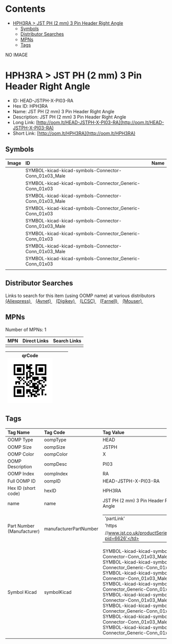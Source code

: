 



Contents
========

* [HPH3RA > JST PH (2 mm) 3 Pin Header Right Angle](#hph3ra--jst-ph-2-mm-3-pin-header-right-angle)
	* [Symbols](#symbols)
	* [Distributor Searches](#distributor-searches)
	* [MPNs](#mpns)
	* [Tags](#tags)
  
NO IMAGE  
# HPH3RA > JST PH (2 mm) 3 Pin Header Right Angle

- ID: HEAD-JSTPH-X-PI03-RA
- Hex ID: HPH3RA
- Name: JST PH (2 mm) 3 Pin Header Right Angle
- Description: JST PH (2 mm) 3 Pin Header Right Angle
- Long Link: [http://oom.lt/HEAD-JSTPH-X-PI03-RA](http://oom.lt/HEAD-JSTPH-X-PI03-RA)
- Short Link: [http://oom.lt/HPH3RA](http://oom.lt/HPH3RA)

## Symbols
  

|Image|ID|Name|
| :--- | :--- | :--- |
|![]()|SYMBOL-kicad-kicad-symbols-Connector-Conn_01x03_Male||
|![]()|SYMBOL-kicad-kicad-symbols-Connector_Generic-Conn_01x03||
|![]()|SYMBOL-kicad-kicad-symbols-Connector-Conn_01x03_Male||
|![]()|SYMBOL-kicad-kicad-symbols-Connector_Generic-Conn_01x03||
|![]()|SYMBOL-kicad-kicad-symbols-Connector-Conn_01x03_Male||
|![]()|SYMBOL-kicad-kicad-symbols-Connector_Generic-Conn_01x03||
|![]()|SYMBOL-kicad-kicad-symbols-Connector-Conn_01x03_Male||
|![]()|SYMBOL-kicad-kicad-symbols-Connector_Generic-Conn_01x03||
||||

## Distributor Searches
  
Links to search for this item (using OOMP name) at various distributors  
[(Aliexpress) ](https://www.aliexpress.com/wholesale?SearchText=1117JST+PH+2+mm+3+Pin+Header+Right+Angle)&nbsp;&nbsp;&nbsp;[(Avnet) ](https://www.avnet.com/shop/us/search/JST+PH+2+mm+3+Pin+Header+Right+Angle)&nbsp;&nbsp;&nbsp;[(Digikey) ](https://www.digikey.co.uk/en/products/result?s=JST+PH+2+mm+3+Pin+Header+Right+Angle)&nbsp;&nbsp;&nbsp;[(LCSC) ](https://www.lcsc.com/search?q=JST+PH+2+mm+3+Pin+Header+Right+Angle)&nbsp;&nbsp;&nbsp;[(Farnell) ](https://uk.farnell.com/search?st=JST+PH+2+mm+3+Pin+Header+Right+Angle)&nbsp;&nbsp;&nbsp;[(Mouser) ](https://www.mouser.com/c/?q=JST+PH+2+mm+3+Pin+Header+Right+Angle)&nbsp;&nbsp;&nbsp;
## MPNs
  
Number of MPNs: 1  

|MPN|Direct Links|Search Links|
| :--- | :--- | :--- |
||||
  

|qrCode<br>[![](https://raw.githubusercontent.com/oomlout/oomlout_OOMP_parts_V2/main/HEAD/JSTPH/X/PI03/RA/qrCode_140.png)](https://github.com/oomlout/oomlout_OOMP_parts_V2/tree/main/HEAD/JSTPH/X/PI03/RA/qrCode.png)||||
| :---: | :---: | :---: | :---: |

## Tags
  

|Tag Name|Tag Code|Tag Value|
| :--- | :--- | :--- |
|OOMP Type|oompType|HEAD|
|OOMP Size|oompSize|JSTPH|
|OOMP Color|oompColor|X|
|OOMP Description|oompDesc|PI03|
|OOMP Index|oompIndex|RA|
|Full OOMP ID|oompID|HEAD-JSTPH-X-PI03-RA|
|Hex ID (short code)|hexID|HPH3RA|
|name|name|JST PH (2 mm) 3 Pin Header Right Angle|
|Part Number (Manufacturer)|manufacturerPartNumber|<table><tr><td>'partLink'</td></tr><tr><td> 'https</td></tr><tr><td>//www.jst.co.uk/productSeries.php?pid=6626'</td></tr></table>|
|Symbol Kicad|symbolKicad|SYMBOL-kicad-kicad-symbols-Connector-Conn_01x03_Male, SYMBOL-kicad-kicad-symbols-Connector_Generic-Conn_01x03, SYMBOL-kicad-kicad-symbols-Connector-Conn_01x03_Male, SYMBOL-kicad-kicad-symbols-Connector_Generic-Conn_01x03, SYMBOL-kicad-kicad-symbols-Connector-Conn_01x03_Male, SYMBOL-kicad-kicad-symbols-Connector_Generic-Conn_01x03, SYMBOL-kicad-kicad-symbols-Connector-Conn_01x03_Male, SYMBOL-kicad-kicad-symbols-Connector_Generic-Conn_01x03|
||||
